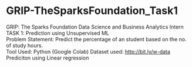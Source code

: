 # GRIP-TheSparksFoundation_Task1
GRIP: The Sparks Foundation Data Science and Business Analytics Intern  
TASK 1: Prediction using Unsupervised ML  
Problem Statement: Predict the percentage of an student based on the no. of study hours.  
Tool Used: Python (Google Colab) 
Dataset used: http://bit.ly/w-data  Prediciton using Linear regression

